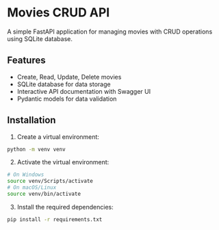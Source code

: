 # Movies CRUD API

A simple FastAPI application for managing movies with CRUD operations using SQLite database.

## Features

- Create, Read, Update, Delete movies
- SQLite database for data storage
- Interactive API documentation with Swagger UI
- Pydantic models for data validation

## Installation

1. Create a virtual environment:
```bash
python -m venv venv
```

2. Activate the virtual environment:
```bash
# On Windows
source venv/Scripts/activate
# On macOS/Linux
source venv/bin/activate
```

3. Install the required dependencies:
```bash
pip install -r requirements.txt
```
